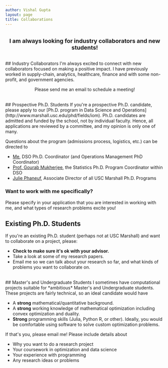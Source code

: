 ```yaml
---
author: Vishal Gupta
layout: page
title: Collaborations
---
```


<p align="center"> 
<span style="font-size:Large;">
<br/>
<b>I am always looking for industry collaborators
and new students! </b>
</span>
</p>

<br/>
## Industry Collaborators
I'm always excited to connect with new collaborators focused on making a positive impact.  I have previously worked in supply-chain, analytics, healthcare, finance and with some non-profit, and government agencies.  


<p align="center"> 
<!-- <span style="font-size:Large;"> -->
Please send me an email to schedule a meeting!
<!-- </span> -->
</p>

<br/>
## Prospective Ph.D. Students
If you're a prospective Ph.D. candidate, please apply to our [Ph.D. program in Data Science and Operations](http://www.marshall.usc.edu/phd/fields/iom).  Ph.D. candidates are admitted and funded by the school, not by individual faculty.  Hence, all applications are reviewed by a committee, and my opinion is only one of many.  

Questions about the program (admissions process, logistics, etc.) can be directed to 
* [Me](), DSO Ph.D. Coordinator (and Operations Management PhD Coordinator)
* [Prof. Gourab Mukherjee](https://gmukherjee.github.io/), the Statistics Ph.D. Program Coordinator within DSO
* [Julie Phaneuf](phaneuf@marshall.usc.edu), Associate Director of all USC Marshall Ph.D. Programs

### Want to work with me specifically?
Please specify in your application that you are interested in working with me, and what types of research problems excite you!

## Existing Ph.D. Students
If you're an existing Ph.D. student (perhaps not at USC Marshall) and want to collaborate on a project, please:

* **Check to make sure it's ok with your advisor.**
* Take a look at some of my research papers.
* Email me so we can talk about your research so far, and what kinds of problems you want to collaborate on.

<br/>
## Master's and Undergraduate Students
I sometimes have computational projects suitable for *ambitious* Master's and Undergraduate students.  These projects are fairly technical, so an ideal candidate would have

* A **strong** mathematical/quantitative background.
* A **strong** working knowledge of mathematical optimization including convex optimization and duality.
* **Strong** programming skills (Julia, Python R, or other).  Ideally, you would be comfortable using software to solve custom optimization problems.

If that's you, please email me!  Please include details about 
 - Why you want to do a research project
 - Your coursework in optimization and data science 
 - Your experience with programming
 - Any research ideas or problems

